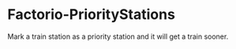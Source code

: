 # Factorio-PriorityStations
Mark a train station as a priority station and it will get a train sooner.
